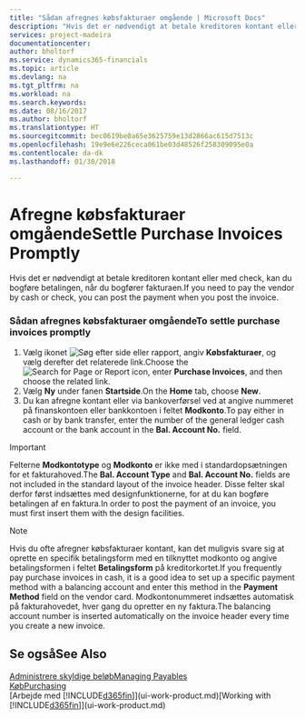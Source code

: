 ```yaml
---
title: "Sådan afregnes købsfakturaer omgående | Microsoft Docs"
description: "Hvis det er nødvendigt at betale kreditoren kontant eller med check, kan du få ordnet bogføringen, når du bogfører fakturaen."
services: project-madeira
documentationcenter: 
author: bholtorf
ms.service: dynamics365-financials
ms.topic: article
ms.devlang: na
ms.tgt_pltfrm: na
ms.workload: na
ms.search.keywords: 
ms.date: 08/16/2017
ms.author: bholtorf
ms.translationtype: HT
ms.sourcegitcommit: bec0619be0a65e3625759e13d2866ac615d7513c
ms.openlocfilehash: 19e9e6e226ceca061be03d48526f258309095e0a
ms.contentlocale: da-dk
ms.lasthandoff: 01/30/2018

---
```

# <a name="settle-purchase-invoices-promptly"></a><span data-ttu-id="9060e-103">Afregne købsfakturaer omgående</span><span class="sxs-lookup"><span data-stu-id="9060e-103">Settle Purchase Invoices Promptly</span></span>
<span data-ttu-id="9060e-104">Hvis det er nødvendigt at betale kreditoren kontant eller med check, kan du bogføre betalingen, når du bogfører fakturaen.</span><span class="sxs-lookup"><span data-stu-id="9060e-104">If you need to pay the vendor by cash or check, you can post the payment when you post the invoice.</span></span>  
  
### <a name="to-settle-purchase-invoices-promptly"></a><span data-ttu-id="9060e-105">Sådan afregnes købsfakturaer omgående</span><span class="sxs-lookup"><span data-stu-id="9060e-105">To settle purchase invoices promptly</span></span>  
1. <span data-ttu-id="9060e-106">Vælg ikonet ![Søg efter side eller rapport](media/ui-search/search_small.png "Ikonet Søg efter side eller rapport"), angiv **Købsfakturaer**, og vælg derefter det relaterede link.</span><span class="sxs-lookup"><span data-stu-id="9060e-106">Choose the ![Search for Page or Report](media/ui-search/search_small.png "Search for Page or Report icon") icon, enter **Purchase Invoices**, and then choose the related link.</span></span>  
2. <span data-ttu-id="9060e-107">Vælg **Ny** under fanen **Startside**.</span><span class="sxs-lookup"><span data-stu-id="9060e-107">On the **Home** tab, choose **New**.</span></span>  
3.  <span data-ttu-id="9060e-108">Du kan afregne kontant eller via bankoverførsel ved at angive nummeret på finanskontoen eller bankkontoen i feltet **Modkonto**.</span><span class="sxs-lookup"><span data-stu-id="9060e-108">To pay either in cash or by bank transfer, enter the number of the general ledger cash account or the bank account in the **Bal. Account No.** field.</span></span>  
  
> [!IMPORTANT]  
>  <span data-ttu-id="9060e-109">Felterne **Modkontotype** og **Modkonto** er ikke med i standardopsætningen for et fakturahoved.</span><span class="sxs-lookup"><span data-stu-id="9060e-109">The **Bal. Account Type** and **Bal. Account No.** fields are not included in the standard layout of the invoice header.</span></span> <span data-ttu-id="9060e-110">Disse felter skal derfor først indsættes med designfunktionerne, for at du kan bogføre betalingen af en faktura.</span><span class="sxs-lookup"><span data-stu-id="9060e-110">In order to post the payment of an invoice, you must first insert them with the design facilities.</span></span>  
  
> [!NOTE]  
>  <span data-ttu-id="9060e-111">Hvis du ofte afregner købsfakturaer kontant, kan det muligvis svare sig at oprette en specifik betalingsform med en tilknyttet modkonto og angive betalingsformen i feltet **Betalingsform** på kreditorkortet.</span><span class="sxs-lookup"><span data-stu-id="9060e-111">If you frequently pay purchase invoices in cash, it is a good idea to set up a specific payment method with a balancing account and enter this method in the **Payment Method** field on the vendor card.</span></span> <span data-ttu-id="9060e-112">Modkontonummeret indsættes automatisk på fakturahovedet, hver gang du opretter en ny faktura.</span><span class="sxs-lookup"><span data-stu-id="9060e-112">The balancing account number is inserted automatically on the invoice header every time you create a new invoice.</span></span>  
  
## <a name="see-also"></a><span data-ttu-id="9060e-113">Se også</span><span class="sxs-lookup"><span data-stu-id="9060e-113">See Also</span></span>  
[<span data-ttu-id="9060e-114">Administrere skyldige beløb</span><span class="sxs-lookup"><span data-stu-id="9060e-114">Managing Payables</span></span>](payables-manage-payables.md)  
[<span data-ttu-id="9060e-115">Køb</span><span class="sxs-lookup"><span data-stu-id="9060e-115">Purchasing</span></span>](purchasing-manage-purchasing.md)  
<span data-ttu-id="9060e-116">[Arbejde med [!INCLUDE[d365fin](includes/d365fin_md.md)]](ui-work-product.md)</span><span class="sxs-lookup"><span data-stu-id="9060e-116">[Working with [!INCLUDE[d365fin](includes/d365fin_md.md)]](ui-work-product.md)</span></span>
